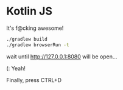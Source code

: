 # Kotlin JS
It's f@cking awesome!

```bash
./gradlew build
./gradlew browserRun -t
```

wait until http://127.0.0.1:8080 will be open...

(: Yeah!

Finally, press CTRL+D
